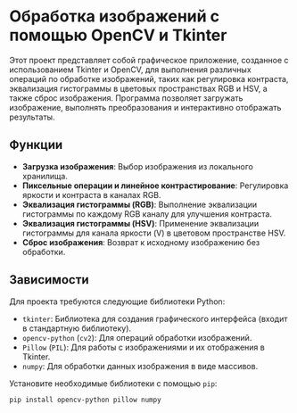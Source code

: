 # Обработка изображений с помощью OpenCV и Tkinter

Этот проект представляет собой графическое приложение, созданное с использованием Tkinter и OpenCV, для выполнения различных операций по обработке изображений, таких как регулировка контраста, эквализация гистограммы в цветовых пространствах RGB и HSV, а также сброс изображения. Программа позволяет загружать изображение, выполнять преобразования и интерактивно отображать результаты.

## Функции

- **Загрузка изображения**: Выбор изображения из локального хранилища.
- **Пиксельные операции и линейное контрастирование**: Регулировка яркости и контраста в каналах RGB.
- **Эквализация гистограммы (RGB)**: Выполнение эквализации гистограммы по каждому RGB каналу для улучшения контраста.
- **Эквализация гистограммы (HSV)**: Применение эквализации гистограммы для канала яркости (V) в цветовом пространстве HSV.
- **Сброс изображения**: Возврат к исходному изображению без обработки.

## Зависимости

Для проекта требуются следующие библиотеки Python:
- `tkinter`: Библиотека для создания графического интерфейса (входит в стандартную библиотеку).
- `opencv-python` (`cv2`): Для операций обработки изображений.
- `Pillow` (`PIL`): Для работы с изображениями и их отображения в Tkinter.
- `numpy`: Для обработки данных изображения в виде массивов.

Установите необходимые библиотеки с помощью `pip`:
```bash
pip install opencv-python pillow numpy
